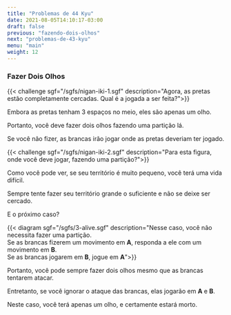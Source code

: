 ```yaml
---
title: "Problemas de 44 Kyu"
date: 2021-08-05T14:10:17-03:00
draft: false
previous: "fazendo-dois-olhos"
next: "problemas-de-43-kyu"
menu: "main"
weight: 12
---
```


### Fazer Dois Olhos

{{< challenge sgf="/sgfs/nigan-iki-1.sgf" description="Agora, as pretas estão completamente cercadas. Qual é a jogada a ser feita?">}} 

Embora as pretas tenham 3 espaços no meio, eles são apenas um olho.
		
Portanto, você deve fazer dois olhos fazendo uma partição lá.

Se você não fizer, as brancas irão jogar onde as pretas deveriam ter jogado.

{{< challenge sgf="/sgfs/nigan-iki-2.sgf" description="Para esta figura, onde você deve jogar, fazendo uma partição?">}}

<p>Como você pode ver, se seu território é muito pequeno, você terá uma vida difícil.</p>
    <p> Sempre tente fazer seu território grande o suficiente e não se deixe ser cercado. </p>
    <p>E o próximo caso?</p>

{{< diagram sgf="/sgfs/3-alive.sgf" description="Nesse caso, você não necessita fazer uma partição.<br />Se as brancas fizerem um movimento em <strong>A</strong>, responda a ele com um movimento em <strong>B</strong>.<br />Se as brancas jogarem em <strong>B</strong>, jogue em <strong>A</strong>">}} 

Portanto, você pode sempre fazer dois olhos mesmo que as brancas tentarem atacar.

Entretanto, se você ignorar o ataque das brancas, elas jogarão em <strong>A</strong> e		<strong>B</strong>.

Neste caso, você terá apenas um olho, e certamente estará morto. 
